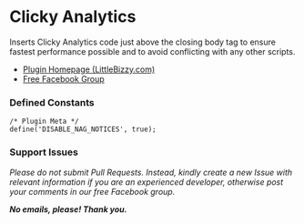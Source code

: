 # Clicky Analytics

Inserts Clicky Analytics code just above the closing body tag to ensure fastest performance possible and to avoid conflicting with any other scripts.

* [Plugin Homepage (LittleBizzy.com)](https://www.littlebizzy.com/plugins/clicky-analytics)
* [Free Facebook Group](https://www.facebook.com/groups/littlebizzy/)

### Defined Constants

    /* Plugin Meta */
    define('DISABLE_NAG_NOTICES', true);

### Support Issues

*Please do not submit Pull Requests. Instead, kindly create a new Issue with relevant information if you are an experienced developer, otherwise post your comments in our free Facebook group.*

***No emails, please! Thank you.***
